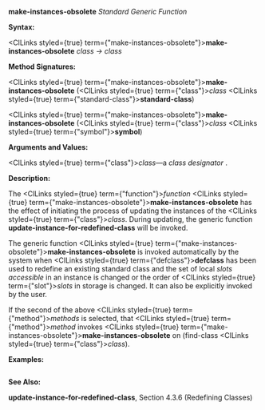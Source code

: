 **make-instances-obsolete** *Standard Generic Function* 



**Syntax:** 



<ClLinks styled={true} term={"make-instances-obsolete"}><b>make-instances-obsolete</b></ClLinks> *class → class* 



**Method Signatures:** 



<ClLinks styled={true} term={"make-instances-obsolete"}><b>make-instances-obsolete</b></ClLinks> (<ClLinks styled={true} term={"class"}><i>class</i></ClLinks> <ClLinks styled={true} term={"standard-class"}><b>standard-class</b></ClLinks>) 



<ClLinks styled={true} term={"make-instances-obsolete"}><b>make-instances-obsolete</b></ClLinks> (<ClLinks styled={true} term={"class"}><i>class</i></ClLinks> <ClLinks styled={true} term={"symbol"}><b>symbol</b></ClLinks>) 



**Arguments and Values:** 



<ClLinks styled={true} term={"class"}><i>class</i></ClLinks>—a *class designator* . 



**Description:** 



The <ClLinks styled={true} term={"function"}><i>function</i></ClLinks> <ClLinks styled={true} term={"make-instances-obsolete"}><b>make-instances-obsolete</b></ClLinks> has the effect of initiating the process of updating the instances of the <ClLinks styled={true} term={"class"}><i>class</i></ClLinks>. During updating, the generic function **update-instance-for-redefined-class** will be invoked. 



The generic function <ClLinks styled={true} term={"make-instances-obsolete"}><b>make-instances-obsolete</b></ClLinks> is invoked automatically by the system when <ClLinks styled={true} term={"defclass"}><b>defclass</b></ClLinks> has been used to redefine an existing standard class and the set of local *slots accessible* in an instance is changed or the order of <ClLinks styled={true} term={"slot"}><i>slots</i></ClLinks> in storage is changed. It can also be explicitly invoked by the user. 



If the second of the above <ClLinks styled={true} term={"method"}><i>methods</i></ClLinks> is selected, that <ClLinks styled={true} term={"method"}><i>method</i></ClLinks> invokes <ClLinks styled={true} term={"make-instances-obsolete"}><b>make-instances-obsolete</b></ClLinks> on (find-class <ClLinks styled={true} term={"class"}><i>class</i></ClLinks>). 







 



 



**Examples:**
```lisp

```
**See Also:** 



**update-instance-for-redefined-class**, Section 4.3.6 (Redefining Classes) 



